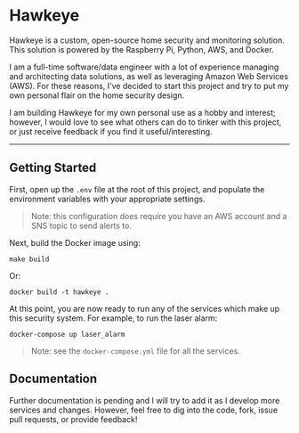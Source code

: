 # Hawkeye

Hawkeye is a custom, open-source home security and monitoring solution.
This solution is powered by the Raspberry Pi, Python, AWS, and Docker.

I am a full-time software/data engineer with a lot of experience managing
and architecting data solutions, as well as leveraging Amazon Web Services (AWS).
For these reasons, I've decided to start this project and try to put my own
personal flair on the home security design.

I am building Hawkeye for my own personal use as a hobby and interest;
however, I would love to see what others can do to tinker with this project,
or just receive feedback if you find it useful/interesting.

---

## Getting Started

First, open up the `.env` file at the root of this project, and populate
the environment variables with your appropriate settings.

> Note: this configuration does require you have an AWS account and a SNS topic to send alerts to.

Next, build the Docker image using:  
```
make build
```
Or:
```
docker build -t hawkeye .
```

At this point, you are now ready to run any of the services which make up this security system. For example, to run the laser alarm:
```
docker-compose up laser_alarm
```

> Note: see the `docker-compose.yml` file for all the services.

## Documentation

Further documentation is pending and I will try to add it as I develop more services and changes. However, feel free to dig into
the code, fork, issue pull requests, or provide feedback!